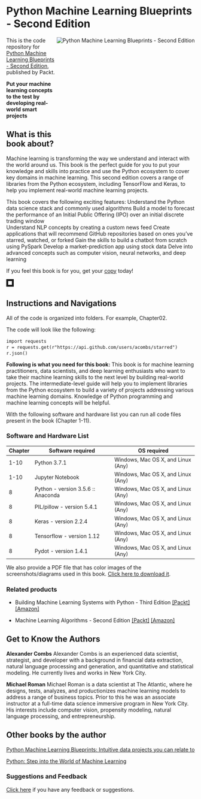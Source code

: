 # Python Machine Learning Blueprints - Second Edition

<a href="https://www.packtpub.com/big-data-and-business-intelligence/python-machine-learning-blueprints-second-edition?utm_source=github&utm_medium=repository&utm_campaign=9781788994170 "><img src="https://d255esdrn735hr.cloudfront.net/sites/default/files/imagecache/ppv4_main_book_cover/B10153_Newcover.png" alt="Python Machine Learning Blueprints - Second Edition" height="256px" align="right"></a>

This is the code repository for [Python Machine Learning Blueprints - Second Edition](https://www.packtpub.com/big-data-and-business-intelligence/python-machine-learning-blueprints-second-edition?utm_source=github&utm_medium=repository&utm_campaign=9781788994170 ), published by Packt.

**Put your machine learning concepts to the test by developing real-world smart projects**

## What is this book about?
Machine learning is transforming the way we understand and interact with the world around us. This book is the perfect guide for you to put your knowledge and skills into practice and use the Python ecosystem to cover key domains in machine learning. This second edition covers a range of libraries from the Python ecosystem, including TensorFlow and Keras, to help you implement real-world machine learning projects.

This book covers the following exciting features:
Understand the Python data science stack and commonly used algorithms 
Build a model to forecast the performance of an Initial Public Offering (IPO) over an initial discrete trading window  
Understand NLP concepts by creating a custom news feed 
Create applications that will recommend GitHub repositories based on ones you’ve starred, watched, or forked 
Gain the skills to build a chatbot from scratch using PySpark 
Develop a market-prediction app using stock data 
Delve into advanced concepts such as computer vision, neural networks, and deep learning 

If you feel this book is for you, get your [copy](https://www.amazon.com/dp/1788994175) today!

<a href="https://www.packtpub.com/?utm_source=github&utm_medium=banner&utm_campaign=GitHubBanner"><img src="https://raw.githubusercontent.com/PacktPublishing/GitHub/master/GitHub.png" 
alt="https://www.packtpub.com/" border="5" /></a>

## Instructions and Navigations
All of the code is organized into folders. For example, Chapter02.

The code will look like the following:
```
import requests
r = requests.get(r"https://api.github.com/users/acombs/starred")
r.json()
```

**Following is what you need for this book:**
This book is for machine learning practitioners, data scientists, and deep learning enthusiasts who want to take their machine learning skills to the next level by building real-world projects. The intermediate-level guide will help you to implement libraries from the Python ecosystem to build a variety of projects addressing various machine learning domains. Knowledge of Python programming and machine learning concepts will be helpful.

With the following software and hardware list you can run all code files present in the book (Chapter 1-11).
### Software and Hardware List
| Chapter | Software required | OS required |
| -------- | ------------------------------------ | ----------------------------------- |
| 1-10 | Python 3.7.1 | Windows, Mac OS X, and Linux (Any) |
| 1-10 | Jupyter Notebook | Windows, Mac OS X, and Linux (Any) |
| 8 | Python - version 3.5.6 :: Anaconda | Windows, Mac OS X, and Linux (Any) |
| 8 | PIL/pillow - version 5.4.1 | Windows, Mac OS X, and Linux (Any) |
| 8 | Keras - version 2.2.4 | Windows, Mac OS X, and Linux (Any) |
| 8 | Tensorflow - version 1.12 | Windows, Mac OS X, and Linux (Any) |
| 8 | Pydot - version 1.4.1 | Windows, Mac OS X, and Linux (Any) |


We also provide a PDF file that has color images of the screenshots/diagrams used in this book. [Click here to download it](https://www.packtpub.com/sites/default/files/downloads/9781788994170_ColorImages.pdf).

### Related products
* Building Machine Learning Systems with Python - Third Edition [[Packt]](https://www.packtpub.com/big-data-and-business-intelligence/building-machine-learning-systems-python-third-edition?utm_source=github&utm_medium=repository&utm_campaign=9781788623223 ) [[Amazon]](https://www.amazon.com/dp/1788623223)

* Machine Learning Algorithms - Second Edition [[Packt]](https://www.packtpub.com/big-data-and-business-intelligence/machine-learning-algorithms-second-edition?utm_source=github&utm_medium=repository&utm_campaign=) [[Amazon]](https://www.amazon.com/dp/1789347998)


## Get to Know the Authors
**Alexander Combs**
Alexander Combs is an experienced data scientist, strategist, and developer with a background in financial data extraction, natural language processing and generation, and quantitative and statistical modeling. He currently lives and works in New York City.

**Michael Roman**
Michael Roman is a data scientist at The Atlantic, where he designs, tests, analyzes, and productionizes machine learning models to address a range of business topics. Prior to this he was an associate instructor at a full-time data science immersive program in New York City. His interests include computer vision, propensity modeling, natural language processing, and entrepreneurship.


## Other books by the author
[Python Machine Learning Blueprints: Intuitive data projects you can relate to](https://www.packtpub.com/big-data-and-business-intelligence/python-machine-learning-blueprints-intuitive-data-projects-you-ca?utm_source=github&utm_medium=repository&utm_campaign=)

[Python: Step into the World of Machine Learning](https://www.packtpub.com/big-data-and-business-intelligence/python-step-world-machine-learning?utm_source=github&utm_medium=repository&utm_campaign=9781787288577 )


### Suggestions and Feedback
[Click here](https://docs.google.com/forms/d/e/1FAIpQLSdy7dATC6QmEL81FIUuymZ0Wy9vH1jHkvpY57OiMeKGqib_Ow/viewform) if you have any feedback or suggestions.


